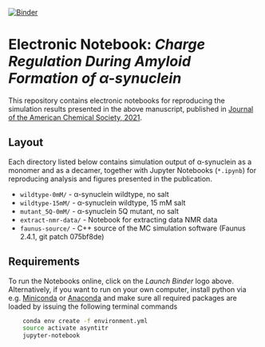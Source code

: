 [![Binder](https://mybinder.org/badge_logo.svg)](https://mybinder.org/v2/gh/mlund/SI-asynuclein-protonation/HEAD?urlpath=lab)

# Electronic Notebook: _Charge Regulation During Amyloid Formation of α-synuclein_

This repository contains electronic notebooks for reproducing the simulation results presented
in the above manuscript, published in [Journal of the American Chemical Society, 2021](https://dx.doi.org/10.1021/jacs.1c01925).

## Layout

Each directory listed below contains simulation output of α-synuclein as a monomer and as a decamer,
together with Jupyter Notebooks (`*.ipynb`) for reproducing analysis and figures presented in the publication.

- `wildtype-0mM/` - α-synuclein wildtype, no salt
- `wildtype-15mM/` - α-synuclein wildtype, 15 mM salt
- `mutant_5Q-0mM/` - α-synuclein 5Q mutant, no salt
- `extract-nmr-data/` - Notebook for extracting data NMR data
- `faunus-source/` - C++ source of the MC simulation software (Faunus 2.4.1, git patch 075bf8de)

## Requirements

To run the Notebooks online, click on the _Launch Binder_ logo above. Alternatively, if you want
to run on your own computer,
install python via e.g. [Miniconda](https://conda.io/miniconda.html) or [Anaconda](https://docs.conda.io)
and make sure all required packages are loaded by issuing the following terminal commands

``` bash
    conda env create -f environment.yml
    source activate asyntitr
    jupyter-notebook
```
